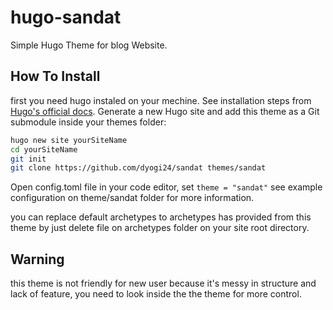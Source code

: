 # hugo-sandat

Simple Hugo Theme for blog Website.

## How To Install

first you need hugo instaled on your mechine. See installation steps from [Hugo's official docs](https://gohugo.io/getting-started/installing/).
Generate a new Hugo site and add this theme as a Git submodule inside your themes folder:

```bash
hugo new site yourSiteName
cd yourSiteName
git init
git clone https://github.com/dyogi24/sandat themes/sandat
```
Open config.toml file in your code editor, set `theme = "sandat"`
see example configuration on theme/sandat folder for more information.

you can replace default archetypes to archetypes has provided from this theme by just delete file on archetypes folder on your site root directory.

## Warning 

this theme is not friendly for new user because it's messy in structure and lack of feature, you need to look inside the the theme for more control.

